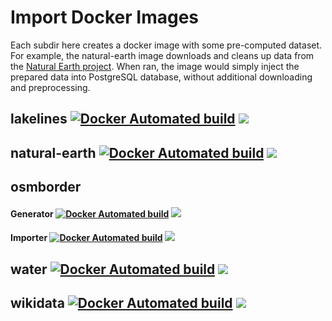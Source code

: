 # Import Docker Images
Each subdir here creates a docker image with some pre-computed dataset. For example, the natural-earth image downloads and cleans up data from the [Natural Earth project](https://www.naturalearthdata.com/). When ran, the image would simply inject the prepared data into PostgreSQL database, without additional downloading and preprocessing.

## lakelines [![Docker Automated build](https://img.shields.io/docker/automated/openmaptiles/import-lakelines.svg?maxAge=2592000)](https://hub.docker.com/repository/docker/openmaptiles/import-lakelines) [![](https://images.microbadger.com/badges/image/openmaptiles/import-lakelines.svg)](https://microbadger.com/images/openmaptiles/import-lakelines)
## natural-earth [![Docker Automated build](https://img.shields.io/docker/automated/openmaptiles/import-natural-earth.svg?maxAge=2592000)](https://hub.docker.com/repository/docker/openmaptiles/import-natural-earth) [![](https://images.microbadger.com/badges/image/openmaptiles/import-natural-earth.svg)](https://microbadger.com/images/openmaptiles/import-earth)
## osmborder
#### Generator [![Docker Automated build](https://img.shields.io/docker/automated/openmaptiles/generate-osmborder.svg?maxAge=2592000)](https://hub.docker.com/repository/docker/openmaptiles/generate-osmborder) [![](https://images.microbadger.com/badges/image/openmaptiles/generate-osmborder.svg)](https://microbadger.com/images/openmaptiles/generate-osmborder)
#### Importer [![Docker Automated build](https://img.shields.io/docker/automated/openmaptiles/import-osmborder.svg?maxAge=2592000)](https://hub.docker.com/repository/docker/openmaptiles/import-osmborder) [![](https://images.microbadger.com/badges/image/openmaptiles/import-osmborder.svg)](https://microbadger.com/images/openmaptiles/import-osmborder)
## water [![Docker Automated build](https://img.shields.io/docker/automated/openmaptiles/import-water.svg?maxAge=2592000)](https://hub.docker.com/repository/docker/openmaptiles/import-water) [![](https://images.microbadger.com/badges/image/openmaptiles/import-water.svg)](https://microbadger.com/images/openmaptiles/import-water)
## wikidata [![Docker Automated build](https://img.shields.io/docker/automated/openmaptiles/import-wikidata.svg?maxAge=2592000)](https://hub.docker.com/repository/docker/openmaptiles/import-wikidata) [![](https://images.microbadger.com/badges/image/openmaptiles/import-wikidata.svg)](https://microbadger.com/images/openmaptiles/import-wikidata)
